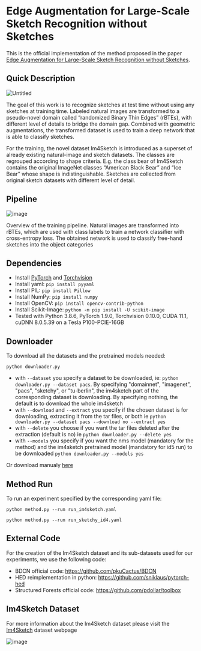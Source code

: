 # Edge Augmentation for Large-Scale Sketch Recognition without Sketches
  
This is the official implementation of the method proposed in the paper [Edge Augmentation for Large-Scale Sketch Recognition without Sketches](https://arxiv.org/abs/2202.13164). 

## Quick Description
  
![Untitled](https://user-images.githubusercontent.com/11415657/168300243-b34e2735-fc44-4746-9439-d46272f8702f.png)

The goal of this work is to recognize sketches at test time without using any sketches at training time. Labeled natural images are transformed to a pseudo-novel domain called “randomized Binary Thin Edges” (rBTEs), with different level of details to bridge the domain gap. Combined with geometric augmentations, the transformed dataset is used to train a deep network that is able to classify sketches. 

For the training, the novel dataset Im4Sketch is introduced as a superset of already existing natural-image and sketch datasets. The classes are regrouped according to shape criteria. E.g. the class bear of Im4Sketch contains the original ImageNet classes “American Black Bear” and “Ice Bear” whose shape is indistinguishable. Sketches are collected from original sketch datasets with different level of detail.

## Pipeline

![image](https://user-images.githubusercontent.com/11415657/168291007-4b690233-19a3-47a7-b9e6-7132bb26058f.png)

Overview of the training pipeline. Natural images are transformed into rBTEs, which are used with class labels to train a network classifier with
cross-entropy loss. The obtained network is used to classify free-hand sketches into the object categories

## Dependencies

* Install [PyTorch](http://pytorch.org/) and [Torchvision](http://pytorch.org/)
* Install yaml: `pip install pyyaml`
* Install PIL: `pip install Pillow`
* Install NumPy: `pip install numpy`
* Install OpenCV: `pip install opencv-contrib-python`
* Install Scikit-Image: `python -m pip install -U scikit-image`
* Tested with Python 3.8.6, PyTorch 1.9.0, Torchvision 0.10.0, CUDA 11.1, cuDNN 8.0.5.39 on a Tesla P100-PCIE-16GB

## Downloader

To download all the datasets and the pretrained models needed:

```
python downloader.py 
```

* with `--dataset` you specify a dataset to be downloaded, ie: `python downloader.py --dataset pacs`. By specifying "domainnet", "imagenet", "pacs", "sketchy", or "tu-berlin", the im4sketch part of the corresponding dataset is downloading. By specifying nothing, the default is to download the whole im4sketch
* with `--download` and `--extract` you specify if the chosen dataset is for downloading, extracting it from the tar files, or both ie `python downloader.py --dataset pacs --download no --extract yes`
* with `--delete` you choose if you want the tar files deleted after the extraction (default is no) ie `python downloader.py --delete yes`
* with `--models` you specify if you want the nms model (mandatory for the method) and the im4sketch pretrained model (mandatory for id5 run) to be downloaded `python downloader.py --models yes`

Or download manualy [here](http://ptak.felk.cvut.cz/im4sketch/)

## Method Run

To run an experiment specified by the corresponding yaml file:

```
python method.py --run run_im4sketch.yaml
```
```
python method.py --run run_sketchy_id4.yaml
```

## External Code

For the creation of the Im4Sketch dataset and its sub-datasets used for our experiments, we use the following code:

* BDCN official code: https://github.com/pkuCactus/BDCN
* HED reimplementation in python: https://github.com/sniklaus/pytorch-hed
* Structured Forests official code: https://github.com/pdollar/toolbox

## Im4Sketch Dataset

For more information about the Im4Sketch dataset please visit the [Im4Sketch](http://cmp.felk.cvut.cz/im4sketch/) dataset webpage

![image](https://user-images.githubusercontent.com/11415657/168289673-7ab8104c-e826-47b2-865d-e8d1b76d8581.png)

